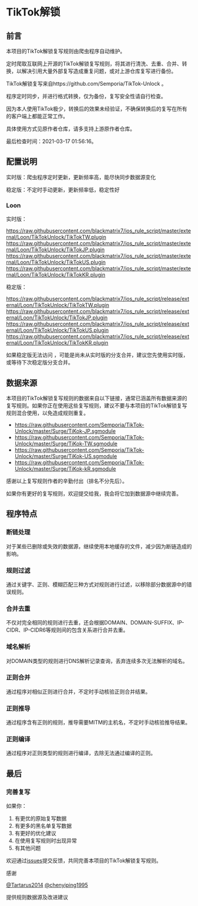 # TikTok解锁

## 前言

本项目的TikTok解锁复写规则由爬虫程序自动维护。

定时爬取互联网上开源的TikTok解锁复写规则，将其进行清洗、去重、合并、转换，以解决引用大量外部复写造成重复问题，或对上游仓库复写进行备份。

TikTok解锁复写来自https://github.com/Semporia/TikTok-Unlock 。

程序定时同步，并进行格式转换，仅为备份，复写安全性请自行检查。

因为本人使用TikTok极少，转换后的效果未经验证，不确保转换后的复写在所有的客户端上都能正常工作。

具体使用方式见原作者仓库，请多支持上游原作者仓库。


最后检查时间：2021-03-17 01:56:16。

## 配置说明

实时版：爬虫程序定时更新，更新频率高，能尽快同步数据源变化

稳定版：不定时手动更新，更新频率低，稳定性好

### Loon 

实时版：

https://raw.githubusercontent.com/blackmatrix7/ios_rule_script/master/external/Loon/TikTokUnlock/TikTokTW.plugin
https://raw.githubusercontent.com/blackmatrix7/ios_rule_script/master/external/Loon/TikTokUnlock/TikTokJP.plugin
https://raw.githubusercontent.com/blackmatrix7/ios_rule_script/master/external/Loon/TikTokUnlock/TikTokUS.plugin
https://raw.githubusercontent.com/blackmatrix7/ios_rule_script/master/external/Loon/TikTokUnlock/TikTokKR.plugin


稳定版：

https://raw.githubusercontent.com/blackmatrix7/ios_rule_script/release/external/Loon/TikTokUnlock/TikTokTW.plugin
https://raw.githubusercontent.com/blackmatrix7/ios_rule_script/release/external/Loon/TikTokUnlock/TikTokJP.plugin
https://raw.githubusercontent.com/blackmatrix7/ios_rule_script/release/external/Loon/TikTokUnlock/TikTokUS.plugin
https://raw.githubusercontent.com/blackmatrix7/ios_rule_script/release/external/Loon/TikTokUnlock/TikTokKR.plugin


如果稳定版无法访问 ，可能是尚未从实时版的分支合并，建议您先使用实时版，或等待下次稳定版分支合并。


## 数据来源

本项目的TikTok解锁复写规则的数据来自以下链接，通常已涵盖所有数据来源的复写规则。如果你正在使用这些复写规则，建议不要与本项目的TikTok解锁复写规则混合使用，以免造成规则重复。

- https://raw.githubusercontent.com/Semporia/TikTok-Unlock/master/Surge/TiKok-JP.sgmodule
- https://raw.githubusercontent.com/Semporia/TikTok-Unlock/master/Surge/TiKok-TW.sgmodule
- https://raw.githubusercontent.com/Semporia/TikTok-Unlock/master/Surge/TiKok-US.sgmodule
- https://raw.githubusercontent.com/Semporia/TikTok-Unlock/master/Surge/TiKok-kR.sgmodule


感谢以上复写规则作者的辛勤付出（排名不分先后）。

如果你有更好的复写规则，欢迎提交给我，我会将它加到数据源中继续完善。

## 程序特点

### 断链处理

对于某些已删除或失效的数据源，继续使用本地缓存的文件，减少因为断链造成的影响。

### 规则过滤

通过关键字、正则、模糊匹配三种方式对规则进行过滤，以移除部分数据源中的错误规则。

### 合并去重

不仅对完全相同的规则进行去重，还会根据DOMAIN、DOMAIN-SUFFIX、IP-CIDR、IP-CIDR6等规则间的包含关系进行合并去重。

### 域名解析

对DOMAIN类型的规则进行DNS解析记录查询，丢弃连续多次无法解析的域名。

### 正则合并

通过程序对相似正则进行合并，不定时手动核验正则合并结果。

### 正则推导

通过程序含有正则的规则，推导需要MITM的主机名，不定时手动核验推导结果。

### 正则编译

通过程序对正则类型的规则进行编译，去除无法通过编译的正则。

## 最后

### 完善复写

如果你：

1. 有更优的原始复写数据
2. 有更多的黑名单复写数据
3. 有更好的优化建议
4. 在使用复写规则时出现异常
5. 有其他问题

欢迎通过[issues](https://github.com/blackmatrix7/ios_rule_script/issues/new)提交反馈，共同完善本项目的TikTok解锁复写规则。

感谢

[@Tartarus2014](https://github.com/Tartarus2014)  [@chenyiping1995](https://github.com/chenyiping1995) 

提供规则数据源及改进建议